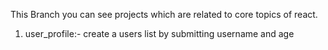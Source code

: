 This Branch you can see projects which are related to core topics of react.
1. user_profile:-  create a users list by submitting username and age
